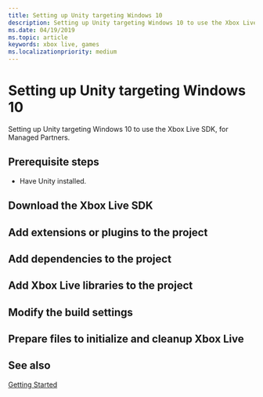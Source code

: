 ```yaml
---
title: Setting up Unity targeting Windows 10
description: Setting up Unity targeting Windows 10 to use the Xbox Live SDK, for Managed Partners.
ms.date: 04/19/2019
ms.topic: article
keywords: xbox live, games
ms.localizationpriority: medium
---
```


# Setting up Unity targeting Windows 10

Setting up Unity targeting Windows 10 to use the Xbox Live SDK, for Managed Partners.


## Prerequisite steps

* Have Unity installed.


## Download the Xbox Live SDK


## Add extensions or plugins to the project


## Add dependencies to the project


## Add Xbox Live libraries to the project


## Modify the build settings


## Prepare files to initialize and cleanup Xbox Live


## See also

[Getting Started](../../../index.md)

